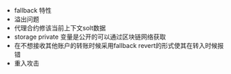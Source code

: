 
* fallback 特性
* 溢出问题
* 代理合约修该当前上下文solt数据
* storage private 变量是公开的可以通过区块链网络获取
* 在不想接收其他账户的转账时候采用fallback revert的形式使其在转入时候报错
* 重入攻击